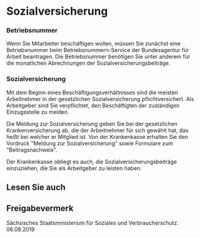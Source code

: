 # Sozialversicherung

### Betriebsnummer

Wenn Sie Mitarbeiter beschäftigen wollen, müssen Sie zunächst eine Betriebsnummer beim Betriebsnummern-Service der Bundesagentur für Arbeit beantragen. Die Betriebsnummer benötigen Sie unter anderem für die monatlichen Abrechnungen der Sozialversicherungsbeiträge.

### Sozialversicherung

Mit dem Beginn eines Beschäftigungsverhältnisses sind die meisten Arbeitnehmer in der gesetzlichen Sozialversicherung pflichtversichert. Als Arbeitgeber sind Sie verpflichtet, den Beschäftigten der zuständigen Einzugsstelle zu melden.

Die Meldung zur Sozialversicherung geben Sie bei der gesetzlichen Krankenversicherung ab, die der Arbeitnehmer für sich gewählt hat, das heißt bei welcher er Mitglied ist. Von der Krankenkasse erhalten Sie den Vordruck "Meldung zur Sozialversicherung" sowie Formulare zum "Beitragsnachweis".

Der Krankenkasse obliegt es auch, die Sozialversicherungsbeiträge einzuziehen, die Sie als Arbeitgeber zu leisten haben.

## Lesen Sie auch

## Freigabevermerk

Sächsisches Staatsministerium für Soziales und Verbraucherschutz. 06.08.2019
